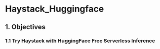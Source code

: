 # Haystack_Huggingface

## 1. Objectives

### 1.1 Try Haystack with HuggingFace Free Serverless Inference 
